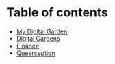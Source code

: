 # Table of contents

- [My Digital Garden](README.md)
- [Digital Gardens](digital-gardens/main.md)
- [Finance](finance/main.md)
- [Queerception](queerception/main.md)
